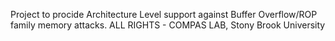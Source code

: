 Project to procide Architecture Level support against Buffer Overflow/ROP family memory attacks.
ALL RIGHTS - COMPAS LAB, Stony Brook University
